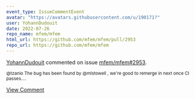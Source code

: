 ```yaml
---
event_type: IssueCommentEvent
avatar: "https://avatars.githubusercontent.com/u/190171?"
user: YohannDudouit
date: 2022-07-26
repo_name: mfem/mfem
html_url: https://github.com/mfem/mfem/pull/2953
repo_url: https://github.com/mfem/mfem
---
```


<a href='https://github.com/YohannDudouit' target='_blank'>YohannDudouit</a> commented on issue <a href='https://github.com/mfem/mfem/pull/2953' target='_blank'>mfem/mfem#2953</a>.

<small>@tzanio The bug has been found by @mlstowell , we're good to remerge in next once CI passes....</small>

<a href='https://github.com/mfem/mfem/pull/2953' target='_blank'>View Comment</a>